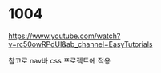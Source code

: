 # 1004



https://www.youtube.com/watch?v=rc50owRPdUI&ab_channel=EasyTutorials

참고로 nav바 css 프로젝트에 적용